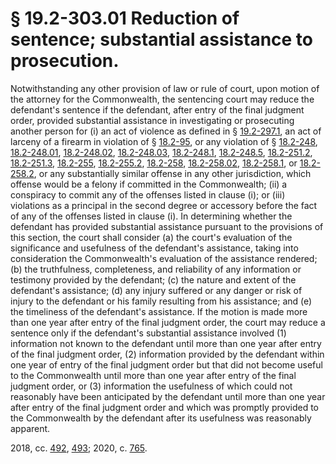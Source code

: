 # § 19.2-303.01 Reduction of sentence; substantial assistance to prosecution.

<p>Notwithstanding any other provision of law or rule of court, upon motion of the attorney for the Commonwealth, the sentencing court may reduce the defendant's sentence if the defendant, after entry of the final judgment order, provided substantial assistance in investigating or prosecuting another person for (i) an act of violence as defined in § <a href='/vacode/19.2-297.1/'>19.2-297.1</a>, an act of larceny of a firearm in violation of § <a href='/vacode/18.2-95/'>18.2-95</a>, or any violation of § <a href='/vacode/18.2-248/'>18.2-248</a>, <a href='/vacode/18.2-248.01/'>18.2-248.01</a>, <a href='/vacode/18.2-248.02/'>18.2-248.02</a>, <a href='/vacode/18.2-248.03/'>18.2-248.03</a>, <a href='/vacode/18.2-248.1/'>18.2-248.1</a>, <a href='/vacode/18.2-248.5/'>18.2-248.5</a>, <a href='/vacode/18.2-251.2/'>18.2-251.2</a>, <a href='/vacode/18.2-251.3/'>18.2-251.3</a>, <a href='/vacode/18.2-255/'>18.2-255</a>, <a href='/vacode/18.2-255.2/'>18.2-255.2</a>, <a href='/vacode/18.2-258/'>18.2-258</a>, <a href='/vacode/18.2-258.02/'>18.2-258.02</a>, <a href='/vacode/18.2-258.1/'>18.2-258.1</a>, or <a href='/vacode/18.2-258.2/'>18.2-258.2</a>, or any substantially similar offense in any other jurisdiction, which offense would be a felony if committed in the Commonwealth; (ii) a conspiracy to commit any of the offenses listed in clause (i); or (iii) violations as a principal in the second degree or accessory before the fact of any of the offenses listed in clause (i). In determining whether the defendant has provided substantial assistance pursuant to the provisions of this section, the court shall consider (a) the court's evaluation of the significance and usefulness of the defendant's assistance, taking into consideration the Commonwealth's evaluation of the assistance rendered; (b) the truthfulness, completeness, and reliability of any information or testimony provided by the defendant; (c) the nature and extent of the defendant's assistance; (d) any injury suffered or any danger or risk of injury to the defendant or his family resulting from his assistance; and (e) the timeliness of the defendant's assistance. If the motion is made more than one year after entry of the final judgment order, the court may reduce a sentence only if the defendant's substantial assistance involved (1) information not known to the defendant until more than one year after entry of the final judgment order, (2) information provided by the defendant within one year of entry of the final judgment order but that did not become useful to the Commonwealth until more than one year after entry of the final judgment order, or (3) information the usefulness of which could not reasonably have been anticipated by the defendant until more than one year after entry of the final judgment order and which was promptly provided to the Commonwealth by the defendant after its usefulness was reasonably apparent.</p><p>2018, cc. <a href='http://lis.virginia.gov/cgi-bin/legp604.exe?181+ful+CHAP0492'>492</a>, <a href='http://lis.virginia.gov/cgi-bin/legp604.exe?181+ful+CHAP0493'>493</a>; 2020, c. <a href='http://lis.virginia.gov/cgi-bin/legp604.exe?201+ful+CHAP0765'>765</a>.</p>